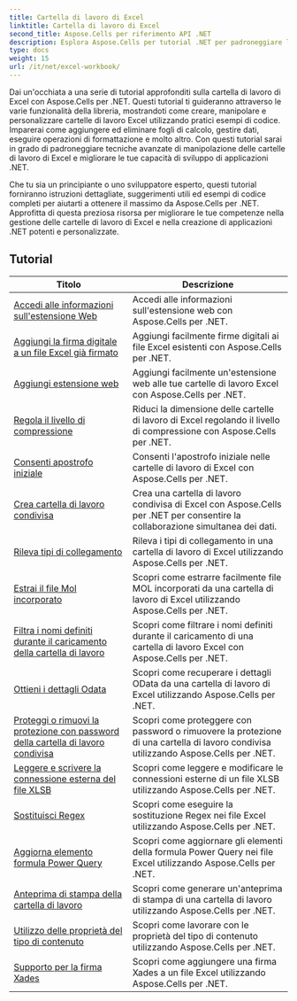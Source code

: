 ```yaml
---
title: Cartella di lavoro di Excel
linktitle: Cartella di lavoro di Excel
second_title: Aspose.Cells per riferimento API .NET
description: Esplora Aspose.Cells per tutorial .NET per padroneggiare l'utilizzo delle cartelle di lavoro di Excel utilizzando esempi di codice passo passo.
type: docs
weight: 15
url: /it/net/excel-workbook/
---
```

Dai un'occhiata a una serie di tutorial approfonditi sulla cartella di lavoro di Excel con Aspose.Cells per .NET. Questi tutorial ti guideranno attraverso le varie funzionalità della libreria, mostrandoti come creare, manipolare e personalizzare cartelle di lavoro Excel utilizzando pratici esempi di codice. Imparerai come aggiungere ed eliminare fogli di calcolo, gestire dati, eseguire operazioni di formattazione e molto altro. Con questi tutorial sarai in grado di padroneggiare tecniche avanzate di manipolazione delle cartelle di lavoro di Excel e migliorare le tue capacità di sviluppo di applicazioni .NET.

Che tu sia un principiante o uno sviluppatore esperto, questi tutorial forniranno istruzioni dettagliate, suggerimenti utili ed esempi di codice completi per aiutarti a ottenere il massimo da Aspose.Cells per .NET. Approfitta di questa preziosa risorsa per migliorare le tue competenze nella gestione delle cartelle di lavoro di Excel e nella creazione di applicazioni .NET potenti e personalizzate.

## Tutorial 
| Titolo | Descrizione |
| --- | --- |
| [Accedi alle informazioni sull'estensione Web](./access-web-extension-information/) | Accedi alle informazioni sull'estensione web con Aspose.Cells per .NET. |  
| [Aggiungi la firma digitale a un file Excel già firmato](./add-digital-signature-to-an-already-signed-excel-file/) | Aggiungi facilmente firme digitali ai file Excel esistenti con Aspose.Cells per .NET. |  
| [Aggiungi estensione web](./add-web-extension/) | Aggiungi facilmente un'estensione web alle tue cartelle di lavoro Excel con Aspose.Cells per .NET. |  
| [Regola il livello di compressione](./adjust-compression-level/) | Riduci la dimensione delle cartelle di lavoro di Excel regolando il livello di compressione con Aspose.Cells per .NET. |  
| [Consenti apostrofo iniziale](./allow-leading-apostrophe/) | Consenti l'apostrofo iniziale nelle cartelle di lavoro di Excel con Aspose.Cells per .NET. |  
| [Crea cartella di lavoro condivisa](./create-shared-workbook/) | Crea una cartella di lavoro condivisa di Excel con Aspose.Cells per .NET per consentire la collaborazione simultanea dei dati. |  
| [Rileva tipi di collegamento](./detect-link-types/) | Rileva i tipi di collegamento in una cartella di lavoro di Excel utilizzando Aspose.Cells per .NET. |  
| [Estrai il file Mol incorporato](./extract-embedded-mol-file/) | Scopri come estrarre facilmente file MOL incorporati da una cartella di lavoro di Excel utilizzando Aspose.Cells per .NET. |  
| [Filtra i nomi definiti durante il caricamento della cartella di lavoro](./filter-defined-names-while-loading-workbook/) | Scopri come filtrare i nomi definiti durante il caricamento di una cartella di lavoro Excel con Aspose.Cells per .NET. |  
| [Ottieni i dettagli Odata](./get-odata-details/) | Scopri come recuperare i dettagli OData da una cartella di lavoro di Excel utilizzando Aspose.Cells per .NET. |  
| [Proteggi o rimuovi la protezione con password della cartella di lavoro condivisa](./password-protect-or-unprotect-shared-workbook/) | Scopri come proteggere con password o rimuovere la protezione di una cartella di lavoro condivisa utilizzando Aspose.Cells per .NET. |  
| [Leggere e scrivere la connessione esterna del file XLSB](./read-and-write-external-connection-of-xlsb-file/) | Scopri come leggere e modificare le connessioni esterne di un file XLSB utilizzando Aspose.Cells per .NET. |  
| [Sostituisci Regex](./regex-replace/) | Scopri come eseguire la sostituzione Regex nei file Excel utilizzando Aspose.Cells per .NET. |  
| [Aggiorna elemento formula Power Query](./update-power-query-formula-item/) | Scopri come aggiornare gli elementi della formula Power Query nei file Excel utilizzando Aspose.Cells per .NET. |  
| [Anteprima di stampa della cartella di lavoro](./workbook-print-preview/) | Scopri come generare un'anteprima di stampa di una cartella di lavoro utilizzando Aspose.Cells per .NET. |  
| [Utilizzo delle proprietà del tipo di contenuto](./working-with-content-type-properties/) | Scopri come lavorare con le proprietà del tipo di contenuto utilizzando Aspose.Cells per .NET. |  
| [Supporto per la firma Xades](./xades-signature-support/) | Scopri come aggiungere una firma Xades a un file Excel utilizzando Aspose.Cells per .NET. |  